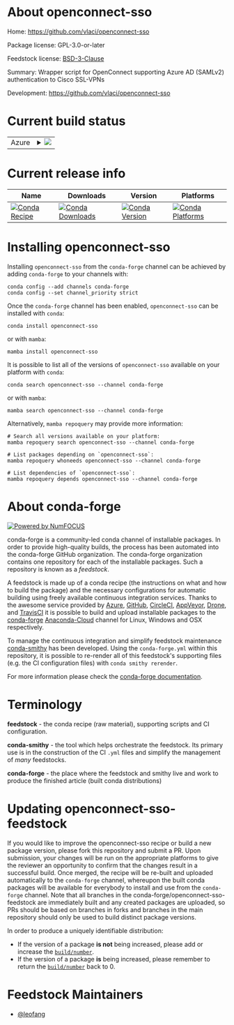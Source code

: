 About openconnect-sso
=====================

Home: https://github.com/vlaci/openconnect-sso

Package license: GPL-3.0-or-later

Feedstock license: [BSD-3-Clause](https://github.com/conda-forge/openconnect-sso-feedstock/blob/main/LICENSE.txt)

Summary: Wrapper script for OpenConnect supporting Azure AD (SAMLv2) authentication to Cisco SSL-VPNs

Development: https://github.com/vlaci/openconnect-sso

Current build status
====================


<table>
    
  <tr>
    <td>Azure</td>
    <td>
      <details>
        <summary>
          <a href="https://dev.azure.com/conda-forge/feedstock-builds/_build/latest?definitionId=16493&branchName=main">
            <img src="https://dev.azure.com/conda-forge/feedstock-builds/_apis/build/status/openconnect-sso-feedstock?branchName=main">
          </a>
        </summary>
        <table>
          <thead><tr><th>Variant</th><th>Status</th></tr></thead>
          <tbody><tr>
              <td>linux_64_python3.10.____cpython</td>
              <td>
                <a href="https://dev.azure.com/conda-forge/feedstock-builds/_build/latest?definitionId=16493&branchName=main">
                  <img src="https://dev.azure.com/conda-forge/feedstock-builds/_apis/build/status/openconnect-sso-feedstock?branchName=main&jobName=linux&configuration=linux_64_python3.10.____cpython" alt="variant">
                </a>
              </td>
            </tr><tr>
              <td>linux_64_python3.7.____cpython</td>
              <td>
                <a href="https://dev.azure.com/conda-forge/feedstock-builds/_build/latest?definitionId=16493&branchName=main">
                  <img src="https://dev.azure.com/conda-forge/feedstock-builds/_apis/build/status/openconnect-sso-feedstock?branchName=main&jobName=linux&configuration=linux_64_python3.7.____cpython" alt="variant">
                </a>
              </td>
            </tr><tr>
              <td>linux_64_python3.8.____cpython</td>
              <td>
                <a href="https://dev.azure.com/conda-forge/feedstock-builds/_build/latest?definitionId=16493&branchName=main">
                  <img src="https://dev.azure.com/conda-forge/feedstock-builds/_apis/build/status/openconnect-sso-feedstock?branchName=main&jobName=linux&configuration=linux_64_python3.8.____cpython" alt="variant">
                </a>
              </td>
            </tr><tr>
              <td>linux_64_python3.9.____cpython</td>
              <td>
                <a href="https://dev.azure.com/conda-forge/feedstock-builds/_build/latest?definitionId=16493&branchName=main">
                  <img src="https://dev.azure.com/conda-forge/feedstock-builds/_apis/build/status/openconnect-sso-feedstock?branchName=main&jobName=linux&configuration=linux_64_python3.9.____cpython" alt="variant">
                </a>
              </td>
            </tr><tr>
              <td>osx_64_python3.10.____cpython</td>
              <td>
                <a href="https://dev.azure.com/conda-forge/feedstock-builds/_build/latest?definitionId=16493&branchName=main">
                  <img src="https://dev.azure.com/conda-forge/feedstock-builds/_apis/build/status/openconnect-sso-feedstock?branchName=main&jobName=osx&configuration=osx_64_python3.10.____cpython" alt="variant">
                </a>
              </td>
            </tr><tr>
              <td>osx_64_python3.7.____cpython</td>
              <td>
                <a href="https://dev.azure.com/conda-forge/feedstock-builds/_build/latest?definitionId=16493&branchName=main">
                  <img src="https://dev.azure.com/conda-forge/feedstock-builds/_apis/build/status/openconnect-sso-feedstock?branchName=main&jobName=osx&configuration=osx_64_python3.7.____cpython" alt="variant">
                </a>
              </td>
            </tr><tr>
              <td>osx_64_python3.8.____cpython</td>
              <td>
                <a href="https://dev.azure.com/conda-forge/feedstock-builds/_build/latest?definitionId=16493&branchName=main">
                  <img src="https://dev.azure.com/conda-forge/feedstock-builds/_apis/build/status/openconnect-sso-feedstock?branchName=main&jobName=osx&configuration=osx_64_python3.8.____cpython" alt="variant">
                </a>
              </td>
            </tr><tr>
              <td>osx_64_python3.9.____cpython</td>
              <td>
                <a href="https://dev.azure.com/conda-forge/feedstock-builds/_build/latest?definitionId=16493&branchName=main">
                  <img src="https://dev.azure.com/conda-forge/feedstock-builds/_apis/build/status/openconnect-sso-feedstock?branchName=main&jobName=osx&configuration=osx_64_python3.9.____cpython" alt="variant">
                </a>
              </td>
            </tr><tr>
              <td>osx_arm64_python3.10.____cpython</td>
              <td>
                <a href="https://dev.azure.com/conda-forge/feedstock-builds/_build/latest?definitionId=16493&branchName=main">
                  <img src="https://dev.azure.com/conda-forge/feedstock-builds/_apis/build/status/openconnect-sso-feedstock?branchName=main&jobName=osx&configuration=osx_arm64_python3.10.____cpython" alt="variant">
                </a>
              </td>
            </tr><tr>
              <td>osx_arm64_python3.8.____cpython</td>
              <td>
                <a href="https://dev.azure.com/conda-forge/feedstock-builds/_build/latest?definitionId=16493&branchName=main">
                  <img src="https://dev.azure.com/conda-forge/feedstock-builds/_apis/build/status/openconnect-sso-feedstock?branchName=main&jobName=osx&configuration=osx_arm64_python3.8.____cpython" alt="variant">
                </a>
              </td>
            </tr><tr>
              <td>osx_arm64_python3.9.____cpython</td>
              <td>
                <a href="https://dev.azure.com/conda-forge/feedstock-builds/_build/latest?definitionId=16493&branchName=main">
                  <img src="https://dev.azure.com/conda-forge/feedstock-builds/_apis/build/status/openconnect-sso-feedstock?branchName=main&jobName=osx&configuration=osx_arm64_python3.9.____cpython" alt="variant">
                </a>
              </td>
            </tr>
          </tbody>
        </table>
      </details>
    </td>
  </tr>
</table>

Current release info
====================

| Name | Downloads | Version | Platforms |
| --- | --- | --- | --- |
| [![Conda Recipe](https://img.shields.io/badge/recipe-openconnect--sso-green.svg)](https://anaconda.org/conda-forge/openconnect-sso) | [![Conda Downloads](https://img.shields.io/conda/dn/conda-forge/openconnect-sso.svg)](https://anaconda.org/conda-forge/openconnect-sso) | [![Conda Version](https://img.shields.io/conda/vn/conda-forge/openconnect-sso.svg)](https://anaconda.org/conda-forge/openconnect-sso) | [![Conda Platforms](https://img.shields.io/conda/pn/conda-forge/openconnect-sso.svg)](https://anaconda.org/conda-forge/openconnect-sso) |

Installing openconnect-sso
==========================

Installing `openconnect-sso` from the `conda-forge` channel can be achieved by adding `conda-forge` to your channels with:

```
conda config --add channels conda-forge
conda config --set channel_priority strict
```

Once the `conda-forge` channel has been enabled, `openconnect-sso` can be installed with `conda`:

```
conda install openconnect-sso
```

or with `mamba`:

```
mamba install openconnect-sso
```

It is possible to list all of the versions of `openconnect-sso` available on your platform with `conda`:

```
conda search openconnect-sso --channel conda-forge
```

or with `mamba`:

```
mamba search openconnect-sso --channel conda-forge
```

Alternatively, `mamba repoquery` may provide more information:

```
# Search all versions available on your platform:
mamba repoquery search openconnect-sso --channel conda-forge

# List packages depending on `openconnect-sso`:
mamba repoquery whoneeds openconnect-sso --channel conda-forge

# List dependencies of `openconnect-sso`:
mamba repoquery depends openconnect-sso --channel conda-forge
```


About conda-forge
=================

[![Powered by
NumFOCUS](https://img.shields.io/badge/powered%20by-NumFOCUS-orange.svg?style=flat&colorA=E1523D&colorB=007D8A)](https://numfocus.org)

conda-forge is a community-led conda channel of installable packages.
In order to provide high-quality builds, the process has been automated into the
conda-forge GitHub organization. The conda-forge organization contains one repository
for each of the installable packages. Such a repository is known as a *feedstock*.

A feedstock is made up of a conda recipe (the instructions on what and how to build
the package) and the necessary configurations for automatic building using freely
available continuous integration services. Thanks to the awesome service provided by
[Azure](https://azure.microsoft.com/en-us/services/devops/), [GitHub](https://github.com/),
[CircleCI](https://circleci.com/), [AppVeyor](https://www.appveyor.com/),
[Drone](https://cloud.drone.io/welcome), and [TravisCI](https://travis-ci.com/)
it is possible to build and upload installable packages to the
[conda-forge](https://anaconda.org/conda-forge) [Anaconda-Cloud](https://anaconda.org/)
channel for Linux, Windows and OSX respectively.

To manage the continuous integration and simplify feedstock maintenance
[conda-smithy](https://github.com/conda-forge/conda-smithy) has been developed.
Using the ``conda-forge.yml`` within this repository, it is possible to re-render all of
this feedstock's supporting files (e.g. the CI configuration files) with ``conda smithy rerender``.

For more information please check the [conda-forge documentation](https://conda-forge.org/docs/).

Terminology
===========

**feedstock** - the conda recipe (raw material), supporting scripts and CI configuration.

**conda-smithy** - the tool which helps orchestrate the feedstock.
                   Its primary use is in the construction of the CI ``.yml`` files
                   and simplify the management of *many* feedstocks.

**conda-forge** - the place where the feedstock and smithy live and work to
                  produce the finished article (built conda distributions)


Updating openconnect-sso-feedstock
==================================

If you would like to improve the openconnect-sso recipe or build a new
package version, please fork this repository and submit a PR. Upon submission,
your changes will be run on the appropriate platforms to give the reviewer an
opportunity to confirm that the changes result in a successful build. Once
merged, the recipe will be re-built and uploaded automatically to the
`conda-forge` channel, whereupon the built conda packages will be available for
everybody to install and use from the `conda-forge` channel.
Note that all branches in the conda-forge/openconnect-sso-feedstock are
immediately built and any created packages are uploaded, so PRs should be based
on branches in forks and branches in the main repository should only be used to
build distinct package versions.

In order to produce a uniquely identifiable distribution:
 * If the version of a package **is not** being increased, please add or increase
   the [``build/number``](https://docs.conda.io/projects/conda-build/en/latest/resources/define-metadata.html#build-number-and-string).
 * If the version of a package **is** being increased, please remember to return
   the [``build/number``](https://docs.conda.io/projects/conda-build/en/latest/resources/define-metadata.html#build-number-and-string)
   back to 0.

Feedstock Maintainers
=====================

* [@leofang](https://github.com/leofang/)


<!-- dummy commit to enable rerendering -->

